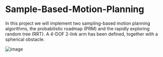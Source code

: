 # Sample-Based-Motion-Planning
In this project we will implement two sampling-based motion planning algorithms, the probabilistic roadmap (PRM) and the rapidly exploring random tree (RRT). A 4-DOF 2-link arm has been defined, together with a spherical obstacle.

![image](https://github.com/laleth15/Sample-Based-Motion-Planning/assets/63454572/aebbf2dd-343b-4cf0-be9a-53475e0eb2c9)
